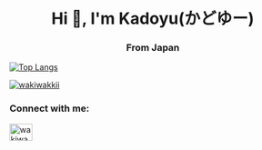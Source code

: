 <h1 align="center">Hi 👋, I'm Kadoyu(かどゆー)</h1>
<h3 align="center">From Japan</h3>

[![Top Langs](https://github-readme-stats.vercel.app/api/top-langs/?username=Kadoyu&layout=compact)](https://github.com/anuraghazra/github-readme-stats)

<p align="left"> <a href="https://twitter.com/wakiwakkii" target="blank"><img src="https://img.shields.io/twitter/follow/wakiwakkii?logo=twitter&style=for-the-badge" alt="wakiwakkii" /></a> </p>

<h3 align="left">Connect with me:</h3>
<p align="left">
<a href="https://twitter.com/wakiwakkii" target="blank"><img align="center" src="https://raw.githubusercontent.com/rahuldkjain/github-profile-readme-generator/master/src/images/icons/Social/twitter.svg" alt="wakiwakkii" height="30" width="40" /></a>
</p>
